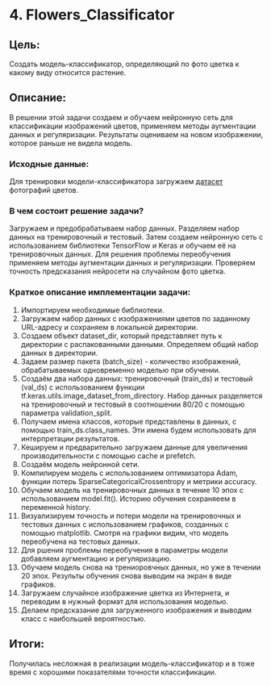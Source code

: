 # 4. Flowers_Classificator

## Цель:

Создать модель-классификатор, определяющий по фото цветка к какому виду относится растение. 

## Описание:

В решении этой задачи создаем и обучаем нейронную сеть для классификации изображений цветов, применяем методы аугментации данных и регуляризации. Результаты оцениваем на новом изображении, которое раньше не видела модель.  

### Исходные данные:
	
Для тренировки модели-классификатора загружаем [датасет](https://storage.googleapis.com/download.tensorflow.org/example_images/flower_photos.tgz) фотографий цветов. 


### В чем состоит решение задачи?

Загружаем и предобрабатываем набор данных. Разделяем набор данных на тренировочный и тестовый. Затем создаем нейронную сеть с использованием библиотеки TensorFlow и Keras и обучаем её на тренировочных данных. Для решения проблемы переобучения применяем методы аугментации данных и регуляризации. Проверяем точность предсказания нейросети на случайном фото цветка.

### Краткое описание имплементации задачи:

1. Импортируем необходимые библиотеки.
2. Загружаем набор данных с изображениями цветов по заданному URL-адресу и сохраняем в локальной директории.
3. Создаем объект dataset_dir, который представляет путь к директории с распакованными данными. Определяем общий набор данных в директории.
4. Задаем размер пакета (batch_size) - количество изображений, обрабатываемых одновременно моделью при обучении.
5. Создаём два набора данных: тренировочный (train_ds) и тестовый (val_ds) с использованием функции tf.keras.utils.image_dataset_from_directory. Набор данных разделяется на тренировочный и тестовый в соотношении 80/20 с помощью параметра validation_split.
6. Получаем имена классов, которые представлены в данных, с помощью train_ds.class_names. Эти имена будем использовать для интерпретации результатов.
7. Кешируем и предварительно загружаем данные для увеличения производительности с помощью cache и prefetch.
8. Создаём модель нейронной сети.
9. Компилируем модель с использованием оптимизатора Adam, функции потерь SparseCategoricalCrossentropy и метрики accuracy. 
10. Обучаем модель на тренировочных данных в течение 10 эпох с использованием model.fit(). Историю обучения сохраняеем в переменной history.
11. Визуализируем точность и потери модели на тренировочных и тестовых данных с использованием графиков, созданных с помощью matplotlib. Смотря на графики видим, что модель переобучена на тестовых данных.
12. Для ршения проблемы переобучения в параметры модели добавляем аугментацию и регуляризацию.
13. Обучаем модель снова на трениоровчных данных, но уже в течении 20 эпох. Результы обучения снова выводим на экран в виде графиков.
14. Загружаем случайное изображение цветка из Интернета, и переводим в нужный формат для использования моделью.
15. Делаем предсказание для загруженного изображения и выводим класс с наибольшей вероятностью.

## Итоги:

Получилась несложная в реализации модель-классификатор и в тоже время с хорошими показателями точности классификации.
